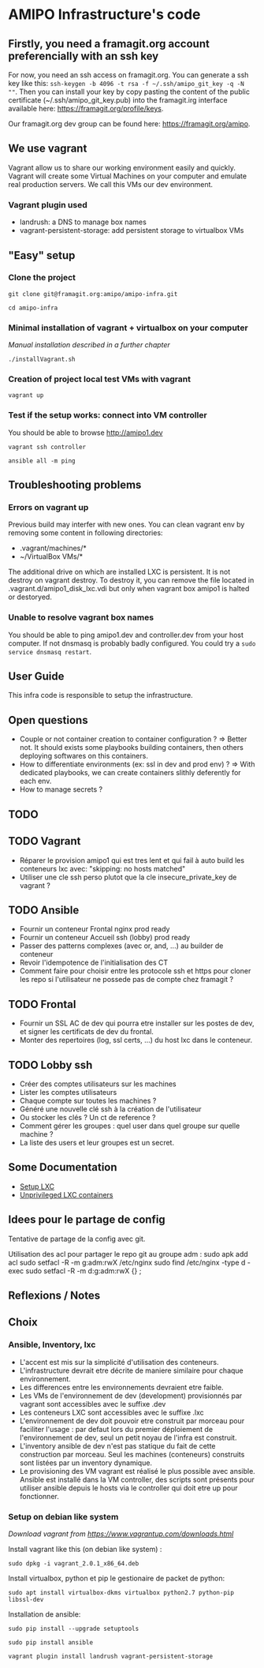 AMIPO Infrastructure's code
=======

## Firstly, you need a framagit.org account preferencially with an ssh key
For now, you need an ssh access on framagit.org.
You can generate a ssh key like this: `ssh-keygen -b 4096 -t rsa -f ~/.ssh/amipo_git_key -q -N ""`.
Then you can install your key by copy pasting the content of the public certificate (~/.ssh/amipo_git_key.pub) into the framagit.irg interface available here: <a href="https://framagit.org/profile/keys">https://framagit.org/profile/keys</a>.

Our framagit.org dev group can be found here: <a href="https://framagit.org/amipo">https://framagit.org/amipo</a>.

## We use vagrant
Vagrant allow us to share our working environment easily and quickly.
Vagrant will create some Virtual Machines on your computer and emulate real production servers.
We call this VMs our dev environment.

### Vagrant plugin used
* landrush: a DNS to manage box names
* vagrant-persistent-storage: add persistent storage to virtualbox VMs

## "Easy" setup

### Clone the project
`git clone git@framagit.org:amipo/amipo-infra.git` 

`cd amipo-infra`

### Minimal installation of vagrant + virtualbox on your computer
_Manual installation described in a further chapter_

`./installVagrant.sh`

### Creation of project local test VMs with vagrant
`vagrant up`

### Test if the setup works: connect into VM controller
You should be able to browse <a href="http://amipo1.dev">http://amipo1.dev</a>

`vagrant ssh controller`

`ansible all -m ping`

## Troubleshooting problems

### Errors on vagrant up
Previous build may interfer with new ones. You can clean vagrant env by removing some content in following directories:
* .vagrant/machines/*
* ~/VirtualBox VMs/*

The additional drive on which are installed LXC is persistent. It is not destroy on vagrant destroy. To destroy it, you can remove the file located in .vagrant.d/amipo1_disk_lxc.vdi but only when vagrant box amipo1 is halted or destoryed.

### Unable to resolve vagrant box names
You should be able to ping amipo1.dev and controller.dev from your host computer. If not dnsmasq is probably badly configured. You could try a `sudo service dnsmasq restart`.

## User Guide
This infra code is responsible to setup the infrastructure.

## Open questions
* Couple or not container creation to container configuration ? => Better not. It should exists some playbooks building containers, then others deploying softwares on this containers.
* How to differentiate environments (ex: ssl in dev and prod env) ? => With dedicated playbooks, we can create containers slithly deferently for each env.
* How to manage secrets ?

## TODO

## TODO Vagrant
* Réparer le provision amipo1 qui est tres lent et qui fail à auto build les conteneurs lxc avec: "skipping: no hosts matched"
* Utiliser une cle ssh perso plutot que la cle insecure_private_key de vagrant ?


## TODO Ansible
* Fournir un conteneur Frontal nginx prod ready
* Fournir un conteneur Accueil ssh (lobby) prod ready
* Passer des patterns complexes (avec or, and, ...) au builder de conteneur
* Revoir l'idempotence de l'initialisation des CT
* Comment faire pour choisir entre les protocole ssh et https pour cloner les repo si l'utilisateur ne possede pas de compte chez framagit ?


## TODO Frontal
* Fournir un SSL AC de dev qui pourra etre installer sur les postes de dev, et signer les certificats de dev du frontal.
* Monter des repertoires (log, ssl certs, ...) du host lxc dans le conteneur.


## TODO Lobby ssh
* Créer des comptes utilisateurs sur les machines
* Lister les comptes utilisateurs
* Chaque compte sur toutes les machines ?
* Généré une nouvelle clé ssh à la création de l'utilisateur
* Ou stocker les clés ? Un ct de reference ?
* Comment gérer les groupes : quel user dans quel groupe sur quelle machine ?
* La liste des users et leur groupes est un secret.


## Some Documentation
* <a href="https://help.ubuntu.com/lts/serverguide/lxc.html">Setup LXC</a>
* <a href="https://stgraber.org/2014/01/17/lxc-1-0-unprivileged-containers/">Unprivileged LXC containers</a>


## Idees pour le partage de config
Tentative de partage de la config avec git.

Utilisation des acl pour partager le repo git au groupe adm :
sudo apk add acl
sudo setfacl -R -m g:adm:rwX /etc/nginx
sudo find /etc/nginx -type d -exec sudo setfacl -R -m d:g:adm:rwX {} \;

## Reflexions / Notes


## Choix
### Ansible, Inventory, lxc
* L'accent est mis sur la simplicité d'utilisation des conteneurs.
* L'infrastructure devrait etre décrite de maniere similaire pour chaque environnement.
* Les differences entre les environnements devraient etre faible.
* Les VMs de l'environnement de dev (development) provisionnés par vagrant sont accessibles avec le suffixe .dev
* Les conteneurs LXC sont accessibles avec le suffixe .lxc
* L'environnement de dev doit pouvoir etre construit par morceau pour faciliter l'usage : par defaut lors du premier déploiement de l'environnement de dev, seul un petit noyau de l'infra est construit.
* L'inventory ansible de dev n'est pas statique du fait de cette construction par morceau. Seul les machines (conteneurs) construits sont listées par un inventory dynamique.
* Le provisioning des VM vagrant est réalisé le plus possible avec ansible. Ansible est installé dans la VM controller, des scripts sont présents pour utiliser ansible depuis le hosts via le controller qui doit etre up pour fonctionner.

### Setup on debian like system
_Download vagrant from https://www.vagrantup.com/downloads.html_

Install vagrant like this (on debian like system) : 

`sudo dpkg -i vagrant_2.0.1_x86_64.deb`

Install virtualbox, python et pip le gestionaire de packet de python:

`sudo apt install virtualbox-dkms virtualbox python2.7 python-pip libssl-dev`

Installation de ansible:

`sudo pip install --upgrade setuptools`

`sudo pip install ansible`

`vagrant plugin install landrush vagrant-persistent-storage`

